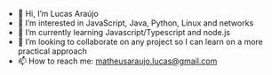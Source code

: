 - 👋 Hi, I’m Lucas Araújo
- 👀 I’m interested in JavaScript, Java, Python, Linux and networks
- 🌱 I’m currently learning Javascript/Typescript and node.js
- 💞️ I’m looking to collaborate on any project so I can learn on a more practical approach
- 📫 How to reach me: matheusaraujo.lucas@gmail.com

<!---
lucas-araujo-96/lucas-araujo-96 is a ✨ special ✨ repository because its `README.md` (this file) appears on your GitHub profile.
You can click the Preview link to take a look at your changes.
--->
